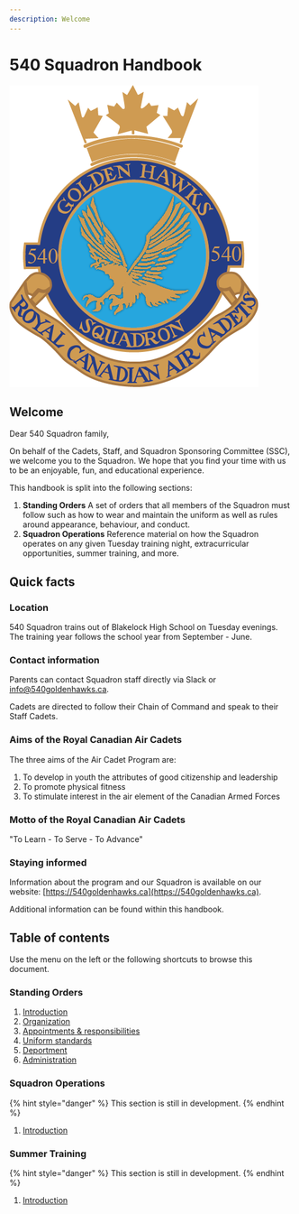 ```yaml
---
description: Welcome
---
```


# 540 Squadron Handbook

![](.gitbook/assets/540-crest-beveled.png)

## Welcome

Dear 540 Squadron family,

On behalf of the Cadets, Staff, and Squadron Sponsoring Committee \(SSC\), we welcome you to the Squadron. We hope that you find your time with us to be an enjoyable, fun, and educational experience.

This handbook is split into the following sections:

1. **Standing Orders** A set of orders that all members of the Squadron must follow such as how to wear and maintain the uniform as well as rules around appearance, behaviour, and conduct.
2. **Squadron Operations** Reference material on how the Squadron operates on any given Tuesday training night, extracurricular opportunities, summer training, and more.

## Quick facts

### Location

540 Squadron trains out of Blakelock High School on Tuesday evenings. The training year follows the school year from September - June.

### Contact information

Parents can contact Squadron staff directly via Slack or info@540goldenhawks.ca.

Cadets are directed to follow their Chain of Command and speak to their Staff Cadets.

### Aims of the Royal Canadian Air Cadets

The three aims of the Air Cadet Program are:

1. To develop in youth the attributes of good citizenship and leadership
2. To promote physical fitness
3. To stimulate interest in the air element of the Canadian Armed Forces

### Motto of the Royal Canadian Air Cadets

"To Learn - To Serve - To Advance"

### Staying informed

Information about the program and our Squadron is available on our website: [https://540goldenhawks.ca](https://540goldenhawks.ca).

Additional information can be found within this handbook.

## Table of contents

Use the menu on the left or the following shortcuts to browse this document.

### Standing Orders

1. [Introduction](standing-orders/introduction.md)
2. [Organization](standing-orders/organization/)
3. [Appointments & responsibilities](standing-orders/appointments-and-responsibilities/)
4. [Uniform standards](standing-orders/uniform-standards/)
5. [Deportment](standing-orders/deportment/)
6. [Administration](standing-orders/administration/)

### Squadron Operations

{% hint style="danger" %}
This section is still in development.
{% endhint %}

1. [Introduction]()

### Summer Training

{% hint style="danger" %}
This section is still in development.
{% endhint %}

1. [Introduction]()

